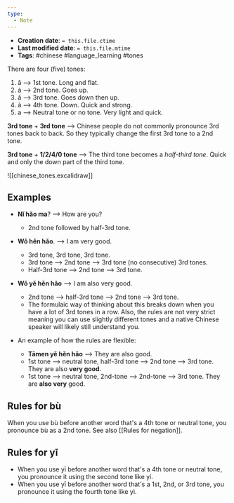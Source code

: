 ```yaml
---
type:
  - Note
---
```


* **Creation date**: `= this.file.ctime`
* **Last modified date**: `= this.file.mtime`
* **Tags**: #chinese #language_learning #tones

There are four (five) tones:

1. ā --> 1st tone. Long and flat.
2. á --> 2nd tone. Goes up.
3. ǎ --> 3rd tone. Goes down then up.
4. à --> 4th tone. Down. Quick and strong.
5. a --> Neutral tone or no tone. Very light and quick.

**3rd tone** + **3rd tone** --> Chinese people do not commonly pronounce 3rd tones back to back. So they typically change the first 3rd tone to a 2nd tone.

**3rd tone** + **1/2/4/0 tone** --> The third tone becomes a *half-third tone*. Quick and only the down part of the third tone.

![[chinese_tones.excalidraw]]

## Examples

* **Nǐ hǎo ma**? --> How are you?
	* 2nd tone followed by half-3rd tone.
	  
* **Wǒ hěn hǎo**. --> I am very good.
	* 3rd tone, 3rd tone, 3rd tone.
	* 3rd tone --> 2nd tone --> 3rd tone (no consecutive) 3rd tones.
	* Half-3rd tone --> 2nd tone --> 3rd tone.
	  
* **Wǒ yě hěn hǎo** --> I am also very good.
	* 2nd tone --> half-3rd tone --> 2nd tone --> 3rd tone.
	* The formulaic way of thinking about this breaks down when you have a lot of 3rd tones in a row. Also, the rules are not very strict meaning you can use slightly different tones and a native Chinese speaker will likely still understand you.
	  
* An example of how the rules are flexible:
	* **Tāmen yě hěn hǎo** --> They are also good.
	* 1st tone --> neutral tone, half-3rd tone --> 2nd tone --> 3rd tone. They are also **very good**.
	* 1st tone --> neutral tone, 2nd-tone --> 2nd-tone --> 3rd tone. They are **also very** good.

## Rules for bù

When you use bù before another word that's a 4th tone or neutral tone, you pronounce bù as a 2nd tone.  See also [[Rules for negation]].

## Rules for yī

* When you use yī before another word that's a 4th tone or neutral tone, you pronounce it using the second tone like yí.
* When you use yī before another word that's a 1st, 2nd, or 3rd tone, you pronounce it using the fourth tone like yì.